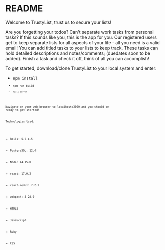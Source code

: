 # README

Welcome to TrustyList, trust us to secure your lists!

Are you forgetting your todos? Can't separate work tasks from personal tasks? If this sounds like you, this is the app for you. Our registered users get to keep separate lists for all aspects of your life - all you need is a valid email! You can add titled tasks to your lists to keep track. These tasks can hold detailed descriptions and notes/comments; (duedates soon to be added). Finish a task and check it off, think of all you can accomplish!



To get started, download/clone TrustyList to your local system and enter:
- <code>npm install<code>
- <code>npm run build<code> 
- <code>rails server<code>

Navigate on your web browser to localhost:3000 and you should be ready to get started!

Technologies Used: 
- Rails: 5.2.4.5
- PostgreSQL: 12.4
- Node: 14.15.0
- react: 17.0.2
- react-redux: 7.2.3
- webpack: 5.28.0

- HTML5
- JavaScript
- Ruby
- CSS

